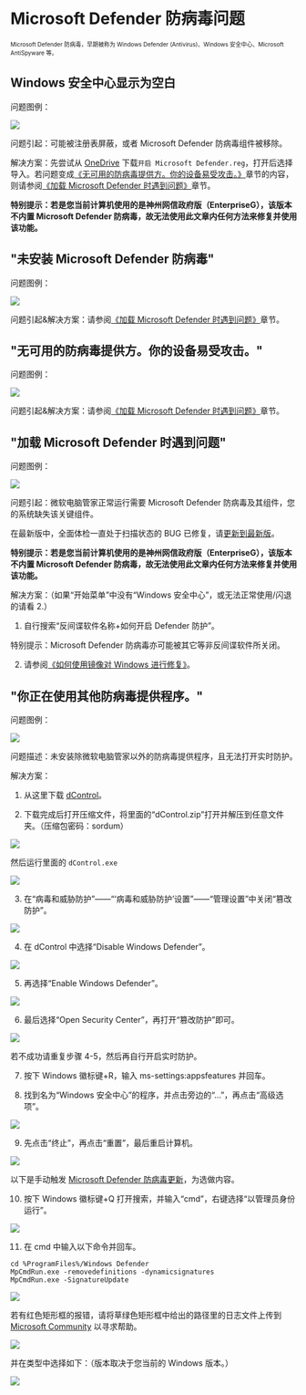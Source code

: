 # Microsoft Defender 防病毒问题
<font size=1>Microsoft Defender 防病毒，早期被称为 Windows Defender (Antivirus)、Windows 安全中心、Microsoft AntiSpyware 等。</font>

## Windows 安全中心显示为空白
问题图例：

![](../assets/problem-solving/MDA/Blank-MD.png)

问题引起：可能被注册表屏蔽，或者 Microsoft Defender 防病毒组件被移除。

解决方案：先尝试从 [OneDrive](https://ys8rx-my.sharepoint.com/:u:/g/personal/gucats-ys8rx-onmicrosoft-com/ET-OJ80GdGBDtVYF7Qu7NT8Bq3pbkbnXgmZda1zIVOWfPQ?e=kzwnuw) 下载`开启 Microsoft Defender.reg`，打开后选择导入。若问题变成[《无可用的防病毒提供方。你的设备易受攻击。》](#无可用的防病毒提供方。你的设备易受攻击。)章节的内容，则请参阅[《加载 Microsoft Defender 时遇到问题》](#加载-microsoft-defender-时遇到问题)章节。

**特别提示：若是您当前计算机使用的是神州网信政府版（EnterpriseG），该版本不内置 Microsoft Defender 防病毒，故无法使用此文章内任何方法来修复并使用该功能。**

## "未安装 Microsoft Defender 防病毒"
问题图例：

![](../assets/problem-solving/MDA/MD-unable-to-load/MD-not-installed.png)

问题引起&解决方案：请参阅[《加载 Microsoft Defender 时遇到问题》](#加载-microsoft-defender-时遇到问题)章节。

## "无可用的防病毒提供方。你的设备易受攻击。"
问题图例：

![](../assets/problem-solving/MDA/MD-unable-to-load/no-anti-virus-available.png)

问题引起&解决方案：请参阅[《加载 Microsoft Defender 时遇到问题》](#加载-microsoft-defender-时遇到问题)章节。

## "加载 Microsoft Defender 时遇到问题"
问题图例：

![](../assets/problem-solving/MDA/MD-unable-to-load/failed-to-load-MD.png)

问题引起：微软电脑管家正常运行需要 Microsoft Defender 防病毒及其组件，您的系统缺失该关键组件。

在最新版中，全面体检一直处于扫描状态的 BUG 已修复，请[更新到最新版](https://aka.ms/PCManagerOFL30101)。

**特别提示：若是您当前计算机使用的是神州网信政府版（EnterpriseG），该版本不内置 Microsoft Defender 防病毒，故无法使用此文章内任何方法来修复并使用该功能。**

解决方案：（如果“开始菜单”中没有“Windows 安全中心”，或无法正常使用/闪退的请看 2.）

1. 自行搜索“反间谍软件名称+如何开启 Defender 防护”。

特别提示：Microsoft Defender 防病毒亦可能被其它等非反间谍软件所关闭。

2. 请参阅[《如何使用镜像对 Windows 进行修复》](../appendix/repair-system-image#镜像修复)。

## "你正在使用其他防病毒提供程序。"
问题图例：

![](../assets/problem-solving/MDA/other-anti-virus-being-used/other-anti-virus-being-used.png)

问题描述：未安装除微软电脑管家以外的防病毒提供程序，且无法打开实时防护。

解决方案：

1. 从这里下载 [dControl](https://www.sordum.org/files/downloads.php?st-defender-control)。

2. 下载完成后打开压缩文件，将里面的“dControl.zip”打开并解压到任意文件夹。（压缩包密码：sordum）

![](../assets/problem-solving/MDA/other-anti-virus-being-used/unzip-dControl.png)

然后运行里面的 <code>dControl.exe</code>

![](../assets/problem-solving/MDA/other-anti-virus-being-used/dControl-program.png)

3. 在“病毒和威胁防护”——“‘病毒和威胁防护’设置”——“管理设置”中关闭“篡改防护”。

![](../assets/problem-solving/MDA/other-anti-virus-being-used/close-protection.png)

4. 在 dControl 中选择“Disable Windows Defender”。

![](../assets/problem-solving/MDA/other-anti-virus-being-used/disable-Windows-Defender.png)

5. 再选择“Enable Windows Defender”。

![](../assets/problem-solving/MDA/other-anti-virus-being-used/enable-Windows-Defender.png)

6. 最后选择“Open Security Center”，再打开“篡改防护”即可。

![](../assets/problem-solving/MDA/other-anti-virus-being-used/enable-protection.png)

若不成功请重复步骤 4-5，然后再自行开启实时防护。

7. 按下 Windows 徽标键+R，输入 ms-settings:appsfeatures 并回车。

8. 找到名为“Windows 安全中心”的程序，并点击旁边的“...”，再点击“高级选项”。

![](../assets/problem-solving/MDA/other-anti-virus-being-used/WSSettings.png)

9. 先点击“终止”，再点击“重置”，最后重启计算机。

![](../assets/problem-solving/MDA/other-anti-virus-being-used/stop-and-reset.png)

以下是手动触发 [Microsoft Defender 防病毒更新](https://go.microsoft.com/fwlink/?LinkID=121721&arch=x64)，为选做内容。

10. 按下 Windows 徽标键+Q 打开搜索，并输入“cmd”，右键选择“以管理员身份运行”。

![](../assets/problem-solving/MDA/other-anti-virus-being-used/run-cmd.png)

11. 在 cmd 中输入以下命令并回车。

```CMD
cd %ProgramFiles%/Windows Defender
MpCmdRun.exe -removedefinitions -dynamicsignatures
MpCmdRun.exe -SignatureUpdate
```

![](../assets/problem-solving/MDA/other-anti-virus-being-used/update-MD-version.png)

若有红色矩形框的报错，请将草绿色矩形框中给出的路径里的日志文件上传到 [Microsoft Community](https://answers.microsoft.com/zh-hans/newthread) 以寻求帮助。

![](../assets/problem-solving/MDA/other-anti-virus-being-used/updating-errors.png)

并在类型中选择如下：（版本取决于您当前的 Windows 版本。）

![](../assets/problem-solving/MDA/other-anti-virus-being-used/select-type.png)
